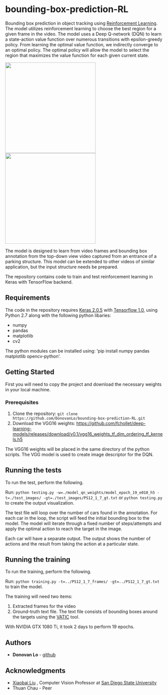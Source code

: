 # bounding-box-prediction-RL

Bounding box prediction in object tracking using [Reinforcement Learning](http://www0.cs.ucl.ac.uk/staff/d.silver/web/Teaching.html). The model utilizes reinforcement learning to choose the best region for a given frame in the video. The model uses a Deep Q-network (DQN) to learn a state-action value function over numerous transitions with epsilon-greedy policy. From learning the optimal value function, we indirectly converge to an optimal policy. The optimal policy will allow the model to select the region that maximizes the value function for each given current state. 

<img src="scripts_III_tf_(clean)/readme_images/15555_initial.png" width="288">
<img src="scripts_III_tf_(clean)/readme_images/Result-1.png" width="288">

The model is designed to learn from video frames and bounding box annotation from the top-down view video captured from an entrance of a parking structure. This model can be extended to other videos of similar application, but the input structure needs be prepared. 

The repository contains code to train and test reinforcement learning in Keras with TensorFlow backend. 

## Requirements

The code in the repository requires [Keras 2.0.5](https://keras.io/) with [Tensorflow 1.0](https://www.tensorflow.org/install/), using Python 2.7 along with the following python libaries:

* numpy
* pandas
* matplotlib
* cv2

The python modules can be installed using: 'pip install numpy pandas matplotlib opencv-python'.

## Getting Started

First you will need to copy the project and download the necessary weights in your local machine. 

### Prerequisites

1. Clone the repository: `git clone https://github.com/DonovanLo/bounding-box-prediction-RL.git`
2. Download the VGG16 weights: https://github.com/fchollet/deep-learning-models/releases/download/v0.1/vgg16_weights_tf_dim_ordering_tf_kernels.h5

The VGG16 weights will be placed in the same directory of the python scripts. The VGG model is used to create image descriptor for the DQN. 

## Running the tests

To run the test, perform the following. 

Run: `python testing.py -w=./model_qn_weights/model_epoch_19_e010_h5 -t=./test_images/ -gt=./test_images/PS12_1_7_gt.txt` or `python testing.py` to create the output visualization. 

The test file will loop over the number of cars found in the annotation. For each car in the loop, the script will feed the initial bounding box to the model. The model will iterate through a fixed number of steps/attempts and apply the optimal action to reach the target in the image. 

Each car will have a separate output. The output shows the number of actions and the result from taking the action at a particular state.

## Running the training

To run the training, perform the following. 

Run: `python training.py -t=../PS12_1_7_frames/ -gt=../PS12_1_7_gt.txt` to train the model. 

The training will need two items:
1. Extracted frames for the video
2. Ground-truth text file. The text file consists of bounding boxes around the targets using the [VATIC](http://carlvondrick.com/vatic/) tool.

With NVIDIA GTX 1080 Ti, it took 2 days to perform 19 epochs. 

## Authors

* **Donovan Lo** - [github](https://github.com/DonovanLo)

## Acknowledgments

* [Xiaobai Liu](https://cv.sdsu.edu/) , Computer Vision Professor at [San Diego State University](http://www.cs.sdsu.edu/)
* Thuan Chau - Peer

